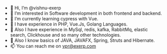 - 👋 Hi, I’m @vishnu-exerp
- 👀 I’m interested in Software development in both frontend and backend.
- 🌱 I’m currently learning cypress with Vue.
- 💞️ I have experience in PHP, Vue.Js, Golang Languages.
- 💞️ Also I have experience in MySql, redis, kafka, RabbitMq, elastic search, Clickhouse and so many other technologies.
- 💞️ Also I know basics of JAVA, JAVAFX, Spring, Struts and Hibernate.
- 📫 You can reach me on vpr@exerp.com

<!---
vishnu-exerp/vishnu-exerp is a ✨ special ✨ repository because its `README.md` (this file) appears on your GitHub profile.
You can click the Preview link to take a look at your changes.
--->
